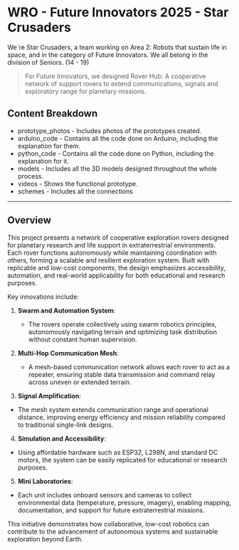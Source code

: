 # WRO - Future Innovators 2025 - Star Crusaders
We´re Star Crusaders, a team working on Area 2: Robots that sustain life in space, and in the category of Future Innovators. We all belong in the division of Seniors. (14 - 19)

> For Future Innovators, we designed Rover Hub: A cooperative network of support rovers to extend communications, signals and exploratory range for planetary missions.

## Content Breakdown
* prototype_photos - Includes photos of the prototypes created.
* arduino_code - Contains all the code done on Arduino, including the explanation for them.
* python_code - Contains all the code done on Python, including the explanation for it.
* models - Includes all the 3D models designed throughout the whole process.
* videos - Shows the functional prototype.
* schemes - Includes all the connections 

---

## Overview

This project presents a network of cooperative exploration rovers designed for planetary research and life support in extraterrestrial environments. Each rover functions autonomously while maintaining coordination with others, forming a scalable and resilient exploration system. Built with replicable and low-cost components, the design emphasizes accessibility, automation, and real-world applicability for both educational and research purposes.

Key innovations include:

1. **Swarm and Automation System**:
   - The rovers operate collectively using swarm robotics principles, autonomously navigating terrain and optimizing task distribution without constant human supervision.

2. **Multi-Hop Communication Mesh**:
   - A mesh-based communication network allows each rover to act as a repeater, ensuring stable data transmission and command relay across uneven or extended terrain.

3. **Signal Amplification**:
  - The mesh system extends communication range and operational distance, improving energy efficiency and mission reliability compared to traditional single-link designs.

4. **Simulation and Accessibility**:
  - Using affordable hardware such as ESP32, L298N, and standard DC motors, the system can be easily replicated for educational or research purposes.

5. **Mini Laboratories**:
  - Each unit includes onboard sensors and cameras to collect environmental data (temperature, pressure, imagery), enabling mapping, documentation, and support for future extraterrestrial missions.

This initiative demonstrates how collaborative, low-cost robotics can contribute to the advancement of autonomous systems and sustainable exploration beyond Earth.
